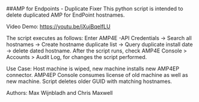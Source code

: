##AMP for Endpoints - Duplicate Fixer
This python script is intended to delete duplicated AMP for EndPoint hostnames.

Video Demo: https://youtu.be/jXujBqelfLU

The script executes as follows: Enter AMP4E -API Credentials -> Search all hostnames -> Create hostname duplicate list -> Query duplicate install date -> delete dated hostname. After the script runs, check AMP4E Console > Accounts > Audit Log, for changes the script performed.

Use Case: Host machine is wiped, new machine installs new AMP4EP connector. AMP4EP Console consumes license of old machine as well as new machine. Script deletes older GUID with matching hostnames.

Authors: Max Wijnbladh and Chris Maxwell
